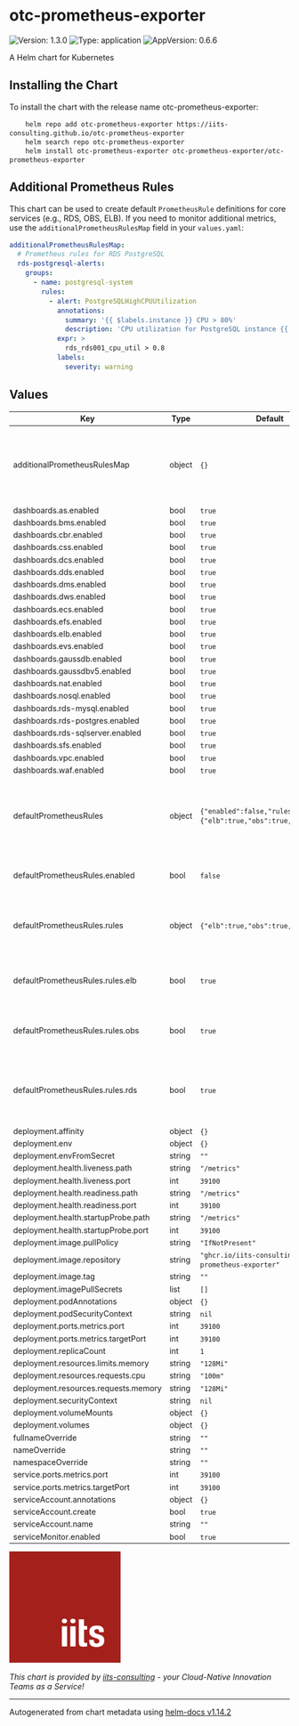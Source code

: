 # otc-prometheus-exporter

![Version: 1.3.0](https://img.shields.io/badge/Version-1.3.0-informational?style=flat-square) ![Type: application](https://img.shields.io/badge/Type-application-informational?style=flat-square) ![AppVersion: 0.6.6](https://img.shields.io/badge/AppVersion-0.6.6-informational?style=flat-square)

A Helm chart for Kubernetes

## Installing the Chart

To install the chart with the release name otc-prometheus-exporter:

```shell
    helm repo add otc-prometheus-exporter https://iits-consulting.github.io/otc-prometheus-exporter
    helm search repo otc-prometheus-exporter
    helm install otc-prometheus-exporter otc-prometheus-exporter/otc-prometheus-exporter
```

## Additional Prometheus Rules

This chart can be used to create default `PrometheusRule` definitions for core services (e.g., RDS, OBS, ELB). 
If you need to monitor additional metrics, use the `additionalPrometheusRulesMap` field in your `values.yaml`:

```yaml
additionalPrometheusRulesMap:
  # Prometheus rules for RDS PostgreSQL
  rds-postgresql-alerts:
    groups:
      - name: postgresql-system
        rules:
          - alert: PostgreSQLHighCPUUtilization
            annotations:
              summary: '{{ $labels.instance }} CPU > 80%'
              description: 'CPU utilization for PostgreSQL instance {{ $labels.instance }} has been above 80%. Current value: {{ $value }}%'
            expr: >
              rds_rds001_cpu_util > 0.8
            labels:
              severity: warning
```

## Values

| Key | Type | Default | Description |
|-----|------|---------|-------------|
| additionalPrometheusRulesMap | object | `{}` | Additional Prometheus Rules that should be deployed to the Kubernetes cluster |
| dashboards.as.enabled | bool | `true` |  |
| dashboards.bms.enabled | bool | `true` |  |
| dashboards.cbr.enabled | bool | `true` |  |
| dashboards.css.enabled | bool | `true` |  |
| dashboards.dcs.enabled | bool | `true` |  |
| dashboards.dds.enabled | bool | `true` |  |
| dashboards.dms.enabled | bool | `true` |  |
| dashboards.dws.enabled | bool | `true` |  |
| dashboards.ecs.enabled | bool | `true` |  |
| dashboards.efs.enabled | bool | `true` |  |
| dashboards.elb.enabled | bool | `true` |  |
| dashboards.evs.enabled | bool | `true` |  |
| dashboards.gaussdb.enabled | bool | `true` |  |
| dashboards.gaussdbv5.enabled | bool | `true` |  |
| dashboards.nat.enabled | bool | `true` |  |
| dashboards.nosql.enabled | bool | `true` |  |
| dashboards.rds-mysql.enabled | bool | `true` |  |
| dashboards.rds-postgres.enabled | bool | `true` |  |
| dashboards.rds-sqlserver.enabled | bool | `true` |  |
| dashboards.sfs.enabled | bool | `true` |  |
| dashboards.vpc.enabled | bool | `true` |  |
| dashboards.waf.enabled | bool | `true` |  |
| defaultPrometheusRules | object | `{"enabled":false,"rules":{"elb":true,"obs":true,"rds":true}}` | Default Prometheus Rules that should be deployed to the Kubernetes cluster |
| defaultPrometheusRules.enabled | bool | `false` | Enable default Prometheus Rules |
| defaultPrometheusRules.rules | object | `{"elb":true,"obs":true,"rds":true}` | Specify which Prometheus Rules should be enabled |
| defaultPrometheusRules.rules.elb | bool | `true` | Enable Elastic Load Balancing rules |
| defaultPrometheusRules.rules.obs | bool | `true` | Enable Object Storage Service rules |
| defaultPrometheusRules.rules.rds | bool | `true` | Enable Relational Database Service rules (only PostgreSQL supported) |
| deployment.affinity | object | `{}` |  |
| deployment.env | object | `{}` |  |
| deployment.envFromSecret | string | `""` |  |
| deployment.health.liveness.path | string | `"/metrics"` |  |
| deployment.health.liveness.port | int | `39100` |  |
| deployment.health.readiness.path | string | `"/metrics"` |  |
| deployment.health.readiness.port | int | `39100` |  |
| deployment.health.startupProbe.path | string | `"/metrics"` |  |
| deployment.health.startupProbe.port | int | `39100` |  |
| deployment.image.pullPolicy | string | `"IfNotPresent"` |  |
| deployment.image.repository | string | `"ghcr.io/iits-consulting/otc-prometheus-exporter"` |  |
| deployment.image.tag | string | `""` |  |
| deployment.imagePullSecrets | list | `[]` |  |
| deployment.podAnnotations | object | `{}` |  |
| deployment.podSecurityContext | string | `nil` |  |
| deployment.ports.metrics.port | int | `39100` |  |
| deployment.ports.metrics.targetPort | int | `39100` |  |
| deployment.replicaCount | int | `1` |  |
| deployment.resources.limits.memory | string | `"128Mi"` |  |
| deployment.resources.requests.cpu | string | `"100m"` |  |
| deployment.resources.requests.memory | string | `"128Mi"` |  |
| deployment.securityContext | string | `nil` |  |
| deployment.volumeMounts | object | `{}` |  |
| deployment.volumes | object | `{}` |  |
| fullnameOverride | string | `""` |  |
| nameOverride | string | `""` |  |
| namespaceOverride | string | `""` |  |
| service.ports.metrics.port | int | `39100` |  |
| service.ports.metrics.targetPort | int | `39100` |  |
| serviceAccount.annotations | object | `{}` |  |
| serviceAccount.create | bool | `true` |  |
| serviceAccount.name | string | `""` |  |
| serviceMonitor.enabled | bool | `true` |  |

<img src="../../img/iits.svg" alt="iits consulting" id="logo" width="200" height="200">

<br>

*This chart is provided by [iits-consulting](https://iits-consulting.de/) - your Cloud-Native Innovation Teams as a Service!*

----------------------------------------------
Autogenerated from chart metadata using [helm-docs v1.14.2](https://github.com/norwoodj/helm-docs/releases/v1.14.2)